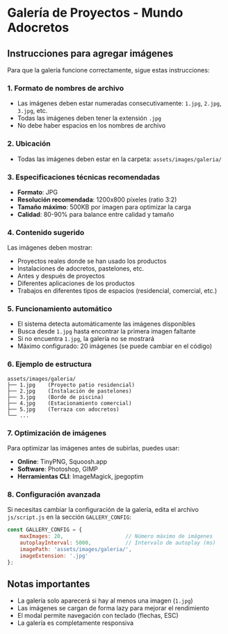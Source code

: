 # Galería de Proyectos - Mundo Adocretos

## Instrucciones para agregar imágenes

Para que la galería funcione correctamente, sigue estas instrucciones:

### 1. Formato de nombres de archivo
- Las imágenes deben estar numeradas consecutivamente: `1.jpg`, `2.jpg`, `3.jpg`, etc.
- Todas las imágenes deben tener la extensión `.jpg`
- No debe haber espacios en los nombres de archivo

### 2. Ubicación
- Todas las imágenes deben estar en la carpeta: `assets/images/galeria/`

### 3. Especificaciones técnicas recomendadas
- **Formato**: JPG
- **Resolución recomendada**: 1200x800 píxeles (ratio 3:2)
- **Tamaño máximo**: 500KB por imagen para optimizar la carga
- **Calidad**: 80-90% para balance entre calidad y tamaño

### 4. Contenido sugerido
Las imágenes deben mostrar:
- Proyectos reales donde se han usado los productos
- Instalaciones de adocretos, pastelones, etc.
- Antes y después de proyectos
- Diferentes aplicaciones de los productos
- Trabajos en diferentes tipos de espacios (residencial, comercial, etc.)

### 5. Funcionamiento automático
- El sistema detecta automáticamente las imágenes disponibles
- Busca desde `1.jpg` hasta encontrar la primera imagen faltante
- Si no encuentra `1.jpg`, la galería no se mostrará
- Máximo configurado: 20 imágenes (se puede cambiar en el código)

### 6. Ejemplo de estructura
```
assets/images/galeria/
├── 1.jpg    (Proyecto patio residencial)
├── 2.jpg    (Instalación de pastelones)
├── 3.jpg    (Borde de piscina)
├── 4.jpg    (Estacionamiento comercial)
├── 5.jpg    (Terraza con adocretos)
└── ...
```

### 7. Optimización de imágenes
Para optimizar las imágenes antes de subirlas, puedes usar:
- **Online**: TinyPNG, Squoosh.app
- **Software**: Photoshop, GIMP
- **Herramientas CLI**: ImageMagick, jpegoptim

### 8. Configuración avanzada
Si necesitas cambiar la configuración de la galería, edita el archivo `js/script.js` en la sección `GALLERY_CONFIG`:

```javascript
const GALLERY_CONFIG = {
    maxImages: 20,                    // Número máximo de imágenes
    autoplayInterval: 5000,           // Intervalo de autoplay (ms)
    imagePath: 'assets/images/galeria/',
    imageExtension: '.jpg'
};
```

## Notas importantes
- La galería solo aparecerá si hay al menos una imagen (`1.jpg`)
- Las imágenes se cargan de forma lazy para mejorar el rendimiento
- El modal permite navegación con teclado (flechas, ESC)
- La galería es completamente responsiva
